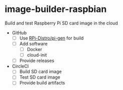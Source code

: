 # image-builder-raspbian
Build and test Raspberry Pi SD card image in the cloud

- GitHub
  - [ ] Use [RPi-Distro/pi-gen](https://github.com/RPi-Distro/pi-gen) for build
  - [ ] Add software
    - [ ] Docker
    - [ ] cloud-init
  - [ ] Provide releases
- CircleCI
  - [ ] Build SD card image
  - [ ] Test SD card image
  - [ ] Provide build artifacts
